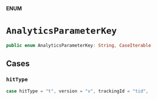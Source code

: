 **ENUM**

# `AnalyticsParameterKey`

```swift
public enum AnalyticsParameterKey: String, CaseIterable
```

## Cases
### `hitType`

```swift
case hitType = "t", version = "v", trackingId = "tid",
```
